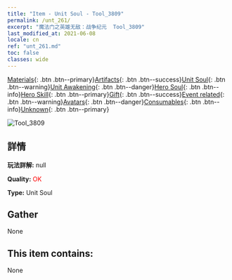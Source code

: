 ```yaml
---
title: "Item - Unit Soul - Tool_3809"
permalink: /unt_261/
excerpt: "魔法门之英雄无敌：战争纪元  Tool_3809"
last_modified_at: 2021-06-08
locale: cn
ref: "unt_261.md"
toc: false
classes: wide
---
```

 [Materials](/ItemsCN/){: .btn .btn--primary}[Artifacts](/ItemsCN/Artifacts/){: .btn .btn--success}[Unit Soul](/ItemsCN/UnitSoul/){: .btn .btn--warning}[Unit Awakening](/ItemsCN/UnitAwakening/){: .btn .btn--danger}[Hero Soul](/ItemsCN/HeroSoul/){: .btn .btn--info}[Hero Skill](/ItemsCN/HeroSkill/){: .btn .btn--primary}[Gift](/ItemsCN/Gift/){: .btn .btn--success}[Event related](/ItemsCN/Events/){: .btn .btn--warning}[Avatars](/ItemsCN/Avatars/){: .btn .btn--danger}[Consumables](/ItemsCN/Consumables/){: .btn .btn--info}[Unknown](/ItemsCN/Unknown/){: .btn .btn--primary}

 ![Tool_3809](/images/u/ti_baihu.jpg)

## 詳情
 **玩法詳解:** null

 **Quality:** <span style="color: #FF0000">OK</span>

 **Type:** Unit Soul

## Gather

  None

## This item contains:

  None

